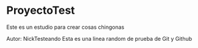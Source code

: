 # ProyectoTest
Este es un estudio para crear cosas chingonas

Autor: NickTesteando
Esta es una linea random de prueba de Git y Github